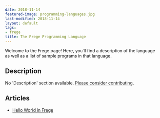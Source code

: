 ```yaml
---
date: 2018-11-14
featured-image: programming-languages.jpg
last-modified: 2018-11-14
layout: default
tags:
- frege
title: The Frege Programming Language
---
```


Welcome to the Frege page! Here, you'll find a description of the language as well as a list of sample programs in that language.

## Description

No 'Description' section available. [Please consider contributing](https://github.com/TheRenegadeCoder/sample-programs-website).

## Articles

- [Hello World in Frege](https://sampleprograms.io/projects/hello-world/frege)